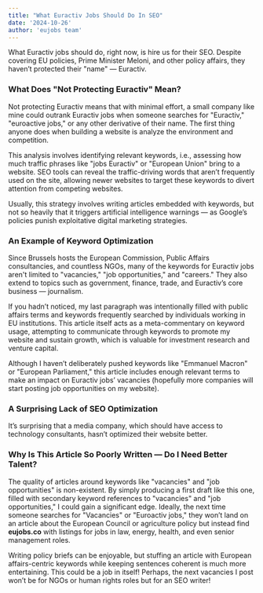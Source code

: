 ```yaml
---
title: "What Euractiv Jobs Should Do In SEO"
date: '2024-10-26'
author: 'eujobs team'
---
```


What Euractiv jobs should do, right now, is hire us for their SEO. Despite covering EU policies, Prime Minister Meloni, and other policy affairs, they haven’t protected their "name" — Euractiv.

### What Does "Not Protecting Euractiv" Mean?
Not protecting Euractiv means that with minimal effort, a small company like mine could outrank Euractiv jobs when someone searches for "Euractiv," "euroactive jobs," or any other derivative of their name. The first thing anyone does when building a website is analyze the environment and competition.

This analysis involves identifying relevant keywords, i.e., assessing how much traffic phrases like "jobs Euractiv" or "European Union" bring to a website. SEO tools can reveal the traffic-driving words that aren’t frequently used on the site, allowing newer websites to target these keywords to divert attention from competing websites.

Usually, this strategy involves writing articles embedded with keywords, but not so heavily that it triggers artificial intelligence warnings — as Google’s policies punish exploitative digital marketing strategies.

### An Example of Keyword Optimization
Since Brussels hosts the European Commission, Public Affairs consultancies, and countless NGOs, many of the keywords for Euractiv jobs aren't limited to "vacancies," "job opportunities," and "careers." They also extend to topics such as government, finance, trade, and Euractiv’s core business — journalism.

If you hadn’t noticed, my last paragraph was intentionally filled with public affairs terms and keywords frequently searched by individuals working in EU institutions. This article itself acts as a meta-commentary on keyword usage, attempting to communicate through keywords to promote my website and sustain growth, which is valuable for investment research and venture capital.

Although I haven’t deliberately pushed keywords like "Emmanuel Macron" or "European Parliament," this article includes enough relevant terms to make an impact on Euractiv jobs’ vacancies (hopefully more companies will start posting job opportunities on my website).

### A Surprising Lack of SEO Optimization
It’s surprising that a media company, which should have access to technology consultants, hasn’t optimized their website better.

### Why Is This Article So Poorly Written — Do I Need Better Talent?
The quality of articles around keywords like "vacancies" and "job opportunities" is non-existent. By simply producing a first draft like this one, filled with secondary keyword references to "vacancies" and "job opportunities," I could gain a significant edge. Ideally, the next time someone searches for "Vacancies" or "Euroactiv jobs," they won’t land on an article about the European Council or agriculture policy but instead find **eujobs.co** with listings for jobs in law, energy, health, and even senior management roles.

Writing policy briefs can be enjoyable, but stuffing an article with European affairs-centric keywords while keeping sentences coherent is much more entertaining. This could be a job in itself! Perhaps, the next vacancies I post won’t be for NGOs or human rights roles but for an SEO writer!
